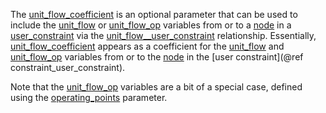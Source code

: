 The [unit\_flow\_coefficient](@ref) is an optional parameter that can be used to include the [unit\_flow](@ref) or [unit\_flow\_op](@ref)
variables from or to a [node](@ref) in a [user\_constraint](@ref) via the
[unit\_flow\_\_user\_constraint](@ref) relationship.
Essentially, [unit\_flow\_coefficient](@ref) appears as a coefficient for the
[unit\_flow](@ref) and [unit\_flow\_op](@ref) variables from or to the [node](@ref)
in the [user constraint](@ref constraint_user_constraint).

Note that the [unit\_flow\_op](@ref) variables are a bit of a special case,
defined using the [operating\_points](@ref) parameter.
